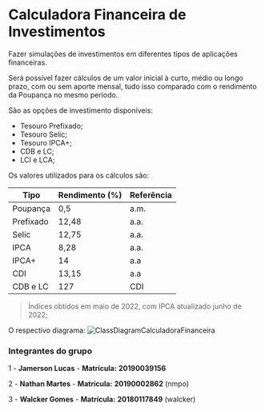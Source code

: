 # Calculadora Financeira de Investimentos

Fazer simulações de investimentos em diferentes tipos  de aplicações financeiras.

Será possível fazer cálculos de um valor inicial à curto, médio ou longo prazo, com ou sem aporte mensal, tudo isso comparado com o rendimento da Poupança no mesmo período.

São as opções de investimento disponíveis:
- Tesouro Prefixado;
- Tesouro Selic;
- Tesouro IPCA+;
- CDB e LC;
- LCI e LCA;


Os valores utilizados para os cálculos são:


| Tipo      | Rendimento (%) | Referência |
|-----------|----------------|------------|
| Poupança  | 0,5            | a.m.       |
| Prefixado | 12,48          | a.a.       |
| Selic     | 12,75          | a.a.       |
| IPCA      | 8,28           | a.a.       |
| IPCA+     | 14             | a.a        |
| CDI       | 13,15          | a.a        |
| CDB e LC  | 127            | CDI        |
> Índices obtidos em maio de 2022, com IPCA atualizado junho de 2022;

O respectivo diagrama:
![ClassDiagramCalculadoraFinanceira](https://user-images.githubusercontent.com/88634237/179732284-a9304fba-359a-4cde-a0a0-8b441d82dc4a.png)

### Integrantes do grupo

1 - **Jamerson Lucas** - **Matrícula:** **20190039156**

2 - **Nathan Martes** - **Matrícula:** **20190002862** (nmpo)

3 - **Walcker Gomes** - **Matrícula:** **20180117849** (walcker)
